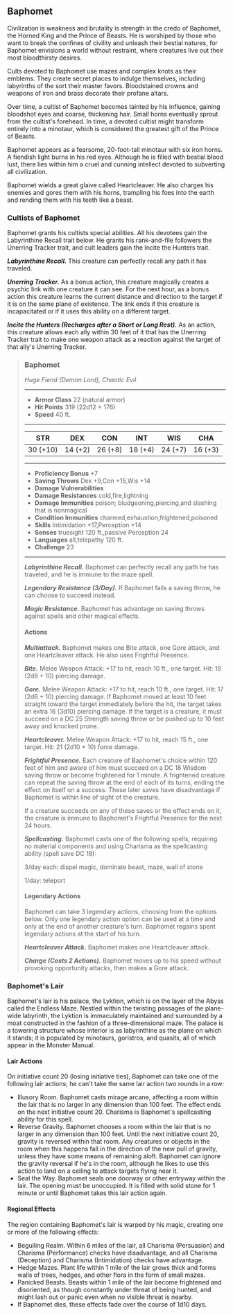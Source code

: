 ## Baphomet
Civilization is weakness and brutality is strength in the credo of Baphomet, the Horned King and the Prince of Beasts. He is worshiped by those who want to break the confines of civility and unleash their bestial natures, for Baphomet envisions a world without restraint, where creatures live out their most bloodthirsty desires.

Cults devoted to Baphomet use mazes and complex knots as their emblems. They create secret places to indulge themselves, including labyrinths of the sort their master favors. Bloodstained crowns and weapons of iron and brass decorate their profane altars.

Over time, a cultist of Baphomet becomes tainted by his influence, gaining bloodshot eyes and coarse, thickening hair. Small horns eventually sprout from the cultist's forehead. In time, a devoted cultist might transform entirely into a minotaur, which is considered the greatest gift of the Prince of Beasts.

Baphomet appears as a fearsome, 20-foot-tall minotaur with six iron horns. A fiendish light burns in his red eyes. Although he is filled with bestial blood lust, there lies within him a cruel and cunning intellect devoted to subverting all civilization.

Baphomet wields a great glaive called Heartcleaver. He also charges his enemies and gores them with his horns, trampling his foes into the earth and rending them with his teeth like a beast.

### Cultists of Baphomet
Baphomet grants his cultists special abilities. All his devotees gain the Labyrinthine Recall trait below. He grants his rank-and-file followers the Unerring Tracker trait, and cult leaders gain the Incite the Hunters trait.

***Labyrinthine Recall.*** This creature can perfectly recall any path it has traveled.

***Unerring Tracker.*** As a bonus action, this creature magically creates a psychic link with one creature it can see. For the next hour, as a bonus action this creature learns the current distance and direction to the target if it is on the same plane of existence. The link ends if this creature is incapacitated or if it uses this ability on a different target.

***Incite the Hunters (Recharges after a Short or Long Rest).*** As an action, this creature allows each ally within 30 feet of it that has the Unerring Tracker trait to make one weapon attack as a reaction against the target of that ally's Unerring Tracker.

>### Baphomet
>*Huge Fiend (Demon Lord), Chaotic Evil*
>___
>- **Armor Class** 22 (natural armor)
>- **Hit Points** 319 (22d12 + 176)
>- **Speed** 40 ft.
>___
>|**STR**|**DEX**|**CON**|**INT**|**WIS**|**CHA**|
>|:---:|:---:|:---:|:---:|:---:|:---:|
>|30 (+10)|14 (+2)|26 (+8)|18 (+4)|24 (+7)|16 (+3)|
>
>___
>- **Proficiency Bonus** +7
>- **Saving Throws** Dex +9,Con +15,Wis +14
>- **Damage Vulnerabilities** 
>- **Damage Resistances** cold,fire,lightning
>- **Damage Immunities** poison; bludgeoning,piercing,and slashing that is nonmagical
>- **Condition Immunities** charmed,exhaustion,frightened,poisoned
>- **Skills** Intimidation +17,Perception +14
>- **Senses** truesight 120 ft.,passive Perception 24
>- **Languages** all,telepathy 120 ft.
>- **Challenge** 23
>___
>***Labyrinthine Recall.*** Baphomet can perfectly recall any path he has traveled, and he is immune to the maze spell.
>
>***Legendary Resistance (3/Day).*** If Baphomet fails a saving throw, he can choose to succeed instead.
>
>***Magic Resistance.*** Baphomet has advantage on saving throws against spells and other magical effects.
>
>#### Actions
>***Multiattack.*** Baphomet makes one Bite attack, one Gore attack, and one Heartcleaver attack. He also uses Frightful Presence.
>
>***Bite.*** Melee Weapon Attack: +17 to hit, reach 10 ft., one target. Hit: 19 (2d8 + 10) piercing damage.
>
>***Gore.*** Melee Weapon Attack: +17 to hit, reach 10 ft., one target. Hit: 17 (2d6 + 10) piercing damage. If Baphomet moved at least 10 feet straight toward the target immediately before the hit, the target takes an extra 16 (3d10) piercing damage. If the target is a creature, it must succeed on a DC 25 Strength saving throw or be pushed up to 10 feet away and knocked prone.
>
>***Heartcleaver.*** Melee Weapon Attack: +17 to hit, reach 15 ft., one target. Hit: 21 (2d10 + 10) force damage.
>
>***Frightful Presence.*** Each creature of Baphomet's choice within 120 feet of him and aware of him must succeed on a DC 18 Wisdom saving throw or become frightened for 1 minute. A frightened creature can repeat the saving throw at the end of each of its turns, ending the effect on itself on a success. These later saves have disadvantage if Baphomet is within line of sight of the creature.
>
>If a creature succeeds on any of these saves or the effect ends on it, the creature is immune to Baphomet's Frightful Presence for the next 24 hours.
>
>***Spellcasting.*** Baphomet casts one of the following spells, requiring no material components and using Charisma as the spellcasting ability (spell save DC 18):
>
>3/day each: dispel magic, dominate beast, maze, wall of stone
>
>1/day: teleport
>
>#### Legendary Actions
>Baphomet can take 3 legendary actions, choosing from the options below. Only one legendary action option can be used at a time and only at the end of another creature's turn. Baphomet regains spent legendary actions at the start of his turn.
>
>***Heartcleaver Attack.*** Baphomet makes one Heartcleaver attack.
>
>***Charge (Costs 2 Actions).*** Baphomet moves up to his speed without provoking opportunity attacks, then makes a Gore attack.
>

### Baphomet's Lair
Baphomet's lair is his palace, the Lyktion, which is on the layer of the Abyss called the Endless Maze. Nestled within the twisting passages of the plane-wide labyrinth, the Lyktion is immaculately maintained and surrounded by a moat constructed in the fashion of a three-dimensional maze. The palace is a towering structure whose interior is as labyrinthine as the plane on which it stands; it is populated by minotaurs, goristros, and quasits, all of which appear in the Monster Manual.

#### Lair Actions
On initiative count 20 (losing initiative ties), Baphomet can take one of the following lair actions; he can't take the same lair action two rounds in a row:
* Illusory Room. Baphomet casts mirage arcane, affecting a room within the lair that is no larger in any dimension than 100 feet. The effect ends on the next initiative count 20. Charisma is Baphomet's spellcasting ability for this spell.
* Reverse Gravity. Baphomet chooses a room within the lair that is no larger in any dimension than 100 feet. Until the next initiative count 20, gravity is reversed within that room. Any creatures or objects in the room when this happens fall in the direction of the new pull of gravity, unless they have some means of remaining aloft. Baphomet can ignore the gravity reversal if he's in the room, although he likes to use this action to land on a ceiling to attack targets flying near it.
* Seal the Way. Baphomet seals one doorway or other entryway within the lair. The opening must be unoccupied. It is filled with solid stone for 1 minute or until Baphomet takes this lair action again.
#### Regional Effects
The region containing Baphomet's lair is warped by his magic, creating one or more of the following effects:
* Beguiling Realm. Within 6 miles of the lair, all Charisma (Persuasion) and Charisma (Performance) checks have disadvantage, and all Charisma (Deception) and Charisma (Intimidation) checks have advantage.
* Hedge Mazes. Plant life within 1 mile of the lair grows thick and forms walls of trees, hedges, and other flora in the form of small mazes.
* Panicked Beasts. Beasts within 1 mile of the lair become frightened and disoriented, as though constantly under threat of being hunted, and might lash out or panic even when no visible threat is nearby.
* If Baphomet dies, these effects fade over the course of 1d10 days.
